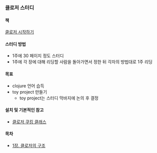 ### 클로저 스터디
#### 책
[클로저 시작하기](http://www.kyobobook.co.kr/product/detailViewKor.laf?ejkGb=KOR&barcode=9788966261802)

#### 스터디 방법
- 1주에 30 페이지 정도 스터디
- 1주에 각 장에 대해 리딩할 사람을 돌아가면서 정한 뒤 각자의 방법대로 1주 리딩

#### 목표
- clojure 언어 습득
- toy project 만들기
    - toy project는 스터디 막바지에 논의 후 결정

#### 설치 및 기본적인 참고
- [클로저 쿠킹 클래스](https://github.com/eunmin/clojure-cooking-class/blob/master/recipes/1_Leiningen_macOS.md)

#### 목차
- [1장. 클로저의 구조](https://github.com/log4ding/clojure-study/blob/master/1%EC%9E%A5_%ED%81%B4%EB%A1%9C%EC%A0%80%EC%9D%98_%EA%B5%AC%EC%A1%B0.asc)
